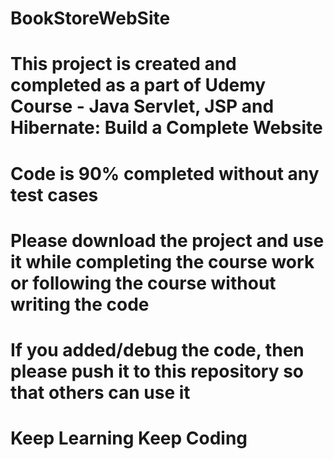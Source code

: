 # BookStoreWebSite
# This project is created and completed as a part of Udemy Course - Java Servlet, JSP and Hibernate: Build a Complete Website
# Code is 90% completed without any test cases
# Please download the project and use it while completing the course work or following the course without writing the code
# If you added/debug the code, then please push it to this repository so that others can use it
# Keep Learning Keep Coding

